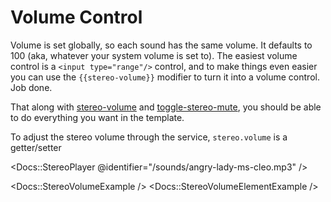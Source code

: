 # Volume Control

Volume is set globally, so each sound has the same volume. It defaults to 100 (aka, whatever your system volume is set to). The easiest volume control is a `<input type="range"/>` control, and to make things even easier you can use the `{{stereo-volume}}` modifier to turn it into a volume control. Job done.

That along with [stereo-volume](/docs/api/helpers/stereo-volume) and [toggle-stereo-mute](/docs/api/helpers/toggle-stereo-mute), you should be able to do everything you want in the template.

To adjust the stereo volume through the service, `stereo.volume` is a getter/setter

<Docs::StereoPlayer @identifier="/sounds/angry-lady-ms-cleo.mp3" />

<Docs::StereoVolumeExample />
<Docs::StereoVolumeElementExample />

